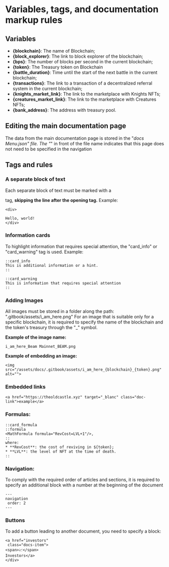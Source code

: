 # Variables, tags, and documentation markup rules

## Variables
- **{blockchain}**: The name of Blockchain;
- **{block_explorer}**: The link to block explorer of the blockchain;
- **{bps}**: The number of blocks per second in the current blockchain;
- **{token}**: The Treasury token on Blockchain
- **{battle_duration}**: Time until the start of the next battle in the current blockchain;
- **{transactions}**: The link to a transaction of a decentralized referral system in the current blockchain;
- **{knights_market_link}**: The link to the marketplace with Knights NFTs;
- **{creatures_market_link}**: The link to the marketplace with Creatures NFTs;
- **{bank_address}**: The address with treasury pool.

## Editing the main documentation page
The data from the main documentation page is stored in the "_docs Menu.json" file. 
The "_" in front of the file name indicates that this page does not need to be specified in the navigation

## Tags and rules

### A separate block of text
Each separate block of text must be marked with a <div> tag, **skipping the line after the opening tag.** 
Example:
```
<div>

Hello, world!
</div>
```

### Information cards
To highlight information that requires special attention, the "card_info" or "card_warning" tag is used. Example:
```
::card_info
This is additional information or a hint.
::
```
```
::card_warning
This is information that requires special attention
::
```

### Adding Images
All images must be stored in a folder along the path: ".gitbook/assets/i_am_here.png"
For an image that is suitable only for a specific blockchain, it is required to specify the name of the blockchain and the token's treasury through the "_" symbol.

**Example of the image name:**
```
i_am_here_Beam Mainnet_BEAM.png
```
**Example of embedding an image:**
```
<img src="/assets/docs/.gitbook/assets/i_am_here_{blockchain}_{token}.png" alt="">
```

### Embedded links
```
<a href="https://theoldcastle.xyz" target="_blanc" class="doc-link">example</a>
```

### Formulas:
```
::card_formula  
::formula  
<MathFormula formula="RevCost=LVL+1"/>,  
::  
where:  
* **RevCost**: the cost of reviving in ${token};  
* **LVL**: the level of NFT at the time of death.  
::
```

### Navigation:
To comply with the required order of articles and sections, it is required to specify an additional block with a number at the beginning of the document
```
---
navigation  
 order: 2  
---
```

### Buttons
To add a button leading to another document, you need to specify a block:
```
<a href="investors" 
 class="docs-item">
<span>📈</span>
Investors</a>
</div>
```

